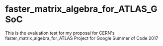 # faster_matrix_algebra_for_ATLAS_GSoC
This is the evaluation test for my proposal for CERN's faster_matrix_algebra_for_ATLAS Project for Google Summer of Code 2017
